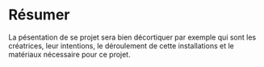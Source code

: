 # Résumer 

La pésentation de se projet sera bien décortiquer par exemple qui sont les créatrices, leur intentions, le déroulement de cette installations et le matériaux nécessaire pour ce projet.
